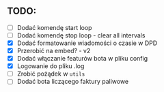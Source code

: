 ## TODO:

- [ ] Dodać komendę start loop
- [ ] Dodać komendę stop loop - clear all intervals
- [x] Dodać formatowanie wiadomości o czasie w DPD
- [x] Przerobić na embed? - v2
- [x] Dodać włączanie featurów bota w pliku config
- [x] Logowanie do pliku .log
- [ ] Zrobić pożądek w `utils`
- [ ] Dodać bota liczącego faktury paliwowe
